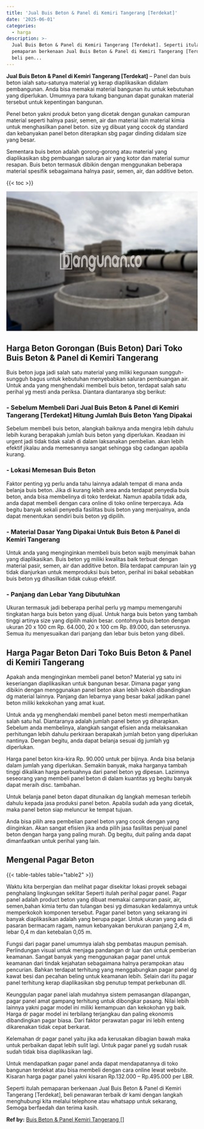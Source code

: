 ```yaml
---
title: 'Jual Buis Beton & Panel di Kemiri Tangerang [Terdekat]'
date: '2025-06-01'
categories:
  - harga
description: >-
  Jual Buis Beton & Panel di Kemiri Tangerang [Terdekat]. Seperti itulah
  pemaparan berkenaan Jual Buis Beton & Panel di Kemiri Tangerang [Terdekat],
  beli pen...
---
```


**Jual Buis Beton & Panel di Kemiri Tangerang \[Terdekat\]** – Panel dan buis beton ialah satu-satunya material yg kerap diaplikasikan didalam pembangunan. Anda bisa memakai material bangunan itu untuk kebutuhan yang diperlukan. Umumnya para tukang bangunan dapat gunakan material tersebut untuk kepentingan bangunan.

Penel beton yakni produk beton yang dicetak dengan gunakan campuran material seperti halnya pasir, semen, air dan material lain material kimia untuk menghasilkan panel beton. size yg dibuat yang cocok dg standard dan kebanyakan panel beton diterapkan sbg pagar dinding didalam size yang besar.

Sementara buis beton adalah gorong-gorong atau material yang diaplikasikan sbg pembuangan saluran air yang kotor dan material sumur resapan. Buis beton termasuk dibikin dengan menggunakan beberapa material spesifik sebagaimana halnya pasir, semen, air, dan additive beton.

{{< toc >}}

![Jual Buis Beton & Panel di Kemiri Tangerang [Terdekat]](/images/jual-panel-buis-beton-murah-18.png)

## Harga Beton Gorongan (Buis Beton) Dari Toko Buis Beton & Panel di Kemiri Tangerang

Buis beton juga jadi salah satu material yang miliki kegunaan sungguh-sungguh bagus untuk kebutuhan menyebabkan saluran pembuangan air. Untuk anda yang menghendaki membeli buis beton, terdapat salah satu perihal yg mesti anda periksa. Diantara diantaranya sbg berikut:

### \- Sebelum Membeli Dari Jual Buis Beton & Panel di Kemiri Tangerang \[Terdekat\] Hitung Jumlah Buis Beton Yang Dipakai

Sebelum membeli buis beton, alangkah baiknya anda mengira lebih dahulu lebih kurang berapakah jumlah buis beton yang diperlukan. Keadaan ini urgent jadi tidak tidak salah di dalam laksanakan pembelian. akan lebih efektif jikalau anda memesannya sangat sehingga sbg cadangan apabila kurang.

### \- Lokasi Memesan Buis Beton

Faktor penting yg perlu anda tahu lainnya adalah tempat di mana anda belanja buis beton. Jika di kurang lebih area anda terdapat penyedia buis beton, anda bisa membelinya di toko terdekat. Namun apabila tidak ada, anda dapat membeli dengan cara online di toko online terpercaya. Ada begitu banyak sekali penyedia fasilitas buis beton yang menjualnya, anda dapat menentukan sendiri buis beton yg dipilih.

### \- Material Dasar Yang Dipakai Untuk Buis Beton & Panel di Kemiri Tangerang

Untuk anda yang menginginkan membeli buis beton wajib menyimak bahan yang diaplikasikan. Buis beton yg miliki kwalitas baik terbuat dengan material pasir, semen, air dan additive beton. Bila terdapat campuran lain yg tidak dianjurkan untuk memproduksi buis beton, perihal ini bakal sebabkan buis beton yg dihasilkan tidak cukup efektif.

### \- Panjang dan Lebar Yang Dibutuhkan

Ukuran termasuk jadi beberapa perihal perlu yg mampu memengaruhi tingkatan harga buis beton yang dijual. Untuk harga buis beton yang tambah tinggi artinya size yang dipilih makin besar. contohnya buis beton dengan ukuran 20 x 100 cm Rp. 64.000, 20 x 100 cm Rp. 89.000, dan seterusnya. Semua itu menyesuaikan dari panjang dan lebar buis beton yang dibeli.

## Harga Pagar Beton Dari Toko Buis Beton & Panel di Kemiri Tangerang

Apakah anda menginginkan membeli panel beton? Material yg satu ini keseriangan diaplikasikan untuk bangunan besar. Dimana pagar yang dibikin dengan menggunakan panel beton akan lebih kokoh dibandingkan dg material lainnya. Panjang dan lebarnya yang besar bakal jadikan panel beton miliki kekokohan yang amat kuat.

Untuk anda yg menghendaki membeli panel beton mesti memperhatikan salah satu hal. Diantaranya adalah jumlah panel beton yg diharapkan. Sebelum anda membelinya, alangkah sangat efisien anda melaksanakan perhitungan lebih dahulu perkiraan berapakah jumlah beton yang diperlukan nantinya. Dengan begitu, anda dapat belanja sesuai dg jumlah yg diperlukan.

Harga panel beton kira-kira Rp. 90.000 untuk per bijinya. Anda bisa belanja dalam jumlah yang diperlukan. Semakin banyak, maka harganya tambah tinggi dikalikan harga perbuahnya dari panel beton yg dipesan. Lazimnya seseorang yang membeli panel beton di dalam kuantitas yg begitu banyak dapat meraih disc. tambahan.

Untuk belanja panel beton dapat ditunaikan dg langkah memesan terlebih dahulu kepada jasa produksi panel beton. Apabila sudah ada yang dicetak, maka panel beton siap meluncur ke tempat tujuan.

Anda bisa pilih area pembelian panel beton yang cocok dengan yang diinginkan. Akan sangat efisien jika anda pilih jasa fasilitas penjual panel beton dengan harga yang paling murah. Dg begitu, duit paling anda dapat dimanfaatkan untuk perihal yang lain.

## Mengenal Pagar Beton

{{< table-tables table="table2" >}}

Waktu kita berpergian dan melihat pagar disekitar lokasi proyek sebagai penghalang lingkungan seklitar Seperti itulah perihal pagar panel. Pagar panel adalah product beton yang dibuat memakai campuran pasir, air, semen,bahan kimia tertu dan tulangan besi yg dimasukan kedalamnya untuk memperkokoh komponen tersebut. Pagar panel beton yang sekarang ini banyak diaplikasikan adalah yang berupa pagar. Untuk ukuran yang ada di pasaran bermacam ragam, namun kebanyakan berukuran panjang 2,4 m, lebar 0,4 m dan ketebalan 0,05 m.

Fungsi dari pagar panel umumnya ialah sbg pembatas maupun pemisah. Perlindungan visual untuk menjaga pandangan dr luar dan untuk pemberian keamanan. Sangat banyak yang menggunakan pagar panel untuk keamanan dari tindak kejahatan sebagaimana halnya perampokan atau pencurian. Bahkan terdapat terhitung yang menggabungkan pagar panel dg kawat besi dan pecahan beling untuk keamanan lebih. Selain dari itu pagar panel terhitung kerap diaplikasikan sbg penutup tempat perkebunan dll.

Keunggulan pagar panel ialah mudahnya sistem pemasangan dilapangan, pagar panel amat gampang terhitung untuk dibongkar pasang. Nilai lebih lainnya yakni pagar model ini miliki kemampuan dan kekokohan yg baik. Harga dr pagar model ini terbilang terjangkau dan paling ekonomis dibandingkan pagar biasa. Dari faktor perawatan pagar ini lebih enteng dikarenakan tidak cepat berkarat.

Kelemahan dr pagar panel yaitu jika ada kerusakan dibagian bawah maka untuk perbaikan dapat lebih sulit lagi. Untuk pagar panel yg sudah rusak sudah tidak bisa diaplikasikan lagi.

Untuk mendapatkan pagar panel anda dapat mendapatannya di toko bangunan terdekat atau bisa membeli dengan cara online lewat website. Kisaran harga pagar panel yakni kisaran Rp.132.000 – Rp.495.000 per LBR.

Seperti itulah pemaparan berkenaan Jual Buis Beton & Panel di Kemiri Tangerang \[Terdekat\], beli penawaran terbaik dr kami dengan langkah menghubungi kita melalui telephone atau whatsapp untuk sekarang, Semoga berfaedah dan terima kasih.

**Ref by:** [Buis Beton & Panel Kemiri Tangerang []](https://id.wikipedia.org/wiki/Buis)
